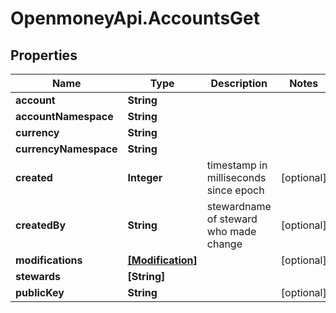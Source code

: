 # OpenmoneyApi.AccountsGet

## Properties
Name | Type | Description | Notes
------------ | ------------- | ------------- | -------------
**account** | **String** |  | 
**accountNamespace** | **String** |  | 
**currency** | **String** |  | 
**currencyNamespace** | **String** |  | 
**created** | **Integer** | timestamp in milliseconds since epoch | [optional] 
**createdBy** | **String** | stewardname of steward who made change | [optional] 
**modifications** | [**[Modification]**](Modification.md) |  | [optional] 
**stewards** | **[String]** |  | 
**publicKey** | **String** |  | [optional] 


